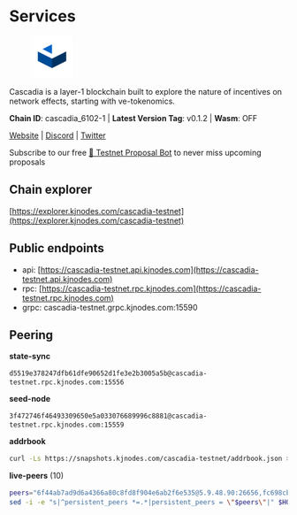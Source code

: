 # Services

<figure><img src="https://raw.githubusercontent.com/kj89/cosmos-images/main/logos/cascadia.png" alt=""><figcaption></figcaption></figure>

Cascadia is a layer-1 blockchain built to explore the  nature of incentives on network effects, starting  with ve-tokenomics.

**Chain ID**: cascadia_6102-1 | **Latest Version Tag**: v0.1.2 | **Wasm**: OFF

[Website](https://www.cascadia.foundation) | [Discord](https://discord.gg/cascadia) | [Twitter](https://twitter.com/CascadiaSystems)



Subscribe to our free [🤖 Testnet Proposal Bot](https://t.me/kjnodes_testnet_proposal_bot) to never miss upcoming proposals


## Chain explorer
[https://explorer.kjnodes.com/cascadia-testnet](https://explorer.kjnodes.com/cascadia-testnet)

## Public endpoints

* api: [https://cascadia-testnet.api.kjnodes.com](https://cascadia-testnet.api.kjnodes.com)
* rpc: [https://cascadia-testnet.rpc.kjnodes.com](https://cascadia-testnet.rpc.kjnodes.com)
* grpc: cascadia-testnet.grpc.kjnodes.com:15590

## Peering

**state-sync**

```text
d5519e378247dfb61dfe90652d1fe3e2b3005a5b@cascadia-testnet.rpc.kjnodes.com:15556
```

**seed-node**

```text
3f472746f46493309650e5a033076689996c8881@cascadia-testnet.rpc.kjnodes.com:15559
```

**addrbook**
```bash
curl -Ls https://snapshots.kjnodes.com/cascadia-testnet/addrbook.json > $HOME/.cascadiad/config/addrbook.json
```

**live-peers** (10)
```bash
peers="6f44ab7ad9d6a4366a80c8fd8f904e6ab2f6e535@5.9.48.90:26656,fc698cb2ca4daff21f0e4c377503343cc72dd5eb@64.225.100.42:26656,de11c79dab6ea248fb72f9d93c2ff0eace14a5ac@94.250.201.130:26656,4affb0923e1be1f18818db3ababe682c63f6a1e3@65.109.144.236:30656,5623331ab53459146cbb60efadf42899373f844b@37.27.6.70:26656,f55eaf24fe87dfe4c5feb64ba2e2f5b730901927@185.255.131.190:26656,af8b5486e4938c3bd9ab56fd5ee03d26857089a1@31.220.95.213:26656,d527aed8bb6361293748ff4fcf442d9823b80b59@207.180.229.183:26656,349d92de7d6e23ff4ce6dfbf6628a04da3483245@194.163.155.195:26656,d5519e378247dfb61dfe90652d1fe3e2b3005a5b@65.109.68.190:15556"
sed -i -e "s|^persistent_peers *=.*|persistent_peers = \"$peers\"|" $HOME/.cascadiad/config/config.toml
```
